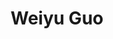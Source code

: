 ---
# Display name
title: Weiyu Guo

# Full Name (for SEO)
first_name: Weiyu
last_name: Guo

# Is this the primary user of the site?
superuser: true

# Role/position
# 这里写当前学历，入学年份和联合指导导师
# 例如：
# role: Ph.D. student '23
# role: Ph.D. student '23, co-supervise with Prof. [Hui Xiong](https://facultyprofiles.hkust-gz.edu.cn/faculty-personal-page/XIONG-Hui/xionghui)
role: Ph.D. student '22, co-supervise with Prof. [Hui Xiong](https://facultyprofiles.hkust-gz.edu.cn/faculty-personal-page/XIONG-Hui/xionghui)

# Organizations/Affiliations
organizations:
  - name: AI Thrust, HKUST(GZ)
    url: https://ait.hkust-gz.edu.cn/

interests:
  - Neural Interface
  - Embodied AI
  - Bio-inspired Neural Network

education:
  courses:
    # 这里不用写在读学历
    - course: Master in Aritifical Intelligence
      institution: University of Chinese Academy of Sciences
    - course: B.Eng. in Software Engineering
      institution: Dalian University of Technology

# Social/Academic Networking
# form "mailto:your-email@example.com" or "#contact" for contact widget.
# 这部分选填，如果不写，请在 link: 后面留空
social:
  - icon: home
    icon_pack: fas
    link: https://weiyuguo.com
  - icon: envelope
    icon_pack: fas
    link: mailto:guoweiyu96@gmail.com
  - icon: github
    icon_pack: fab
    link: https://github.com/guoweiyu
  - icon: google-scholar
    icon_pack: ai
    link: https://scholar.google.com/citations?user=ES-56HMAAAAJ

# Organizational groups that you belong to (for People widget)
# 可选项： [Faculty, Ph.D. Students, MPhil Students, Research Assistants]
user_groups:
  - Ph.D. Students
---